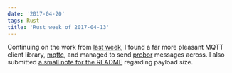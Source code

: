 ```yaml
---
date: '2017-04-20'
tags: Rust
title: 'Rust week of 2017-04-13'
---
```


Continuing on the work from [last week], I found a far more pleasant
MQTT client library, [mqttc], and managed to send [probor] messages
across. I also submitted [a small note for the README] regarding payload
size.

  [last week]: http://tshepang.net/rust-week-of-2017-04-06
  [mqttc]: https://crates.io/crates/mqttc
  [probor]: https://github.com/tailhook/probor
  [a small note for the README]: https://github.com/tailhook/probor/issues/8
